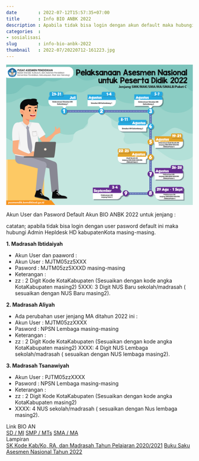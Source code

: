 ```yaml
---
date        : 2022-07-12T15:57:35+07:00
title       : Info BIO ANBK 2022
description : Apabila tidak bisa login dengan akun default maka hubungi Admin Hepldesk HD Kabupaten/Kota masing-masing.
categories  :
- sosialisasi
slug        : info-bio-anbk-2022
thumbnail   : 2022-07/20220712-161223.jpg
---
```


<img src="/assets/2022-07/20220712-161223.png" class="img-fluid mb-3 mb-xl-4" />

Akun User dan Pasword Default Akun BIO ANBK 2022 untuk jenjang :

catatan; apabila tidak bisa login dengan user pasword default ini maka hubungi Admin Hepldesk HD kabupatenKota masing-masing.

**1. Madrasah Ibtidaiyah**
   - Akun User dan paaword :
   - Akun User : MJTM05zz5XXX
   - Pasword   : MJTM05zz5XXXD masing-masing
   - Keterangan :
   - zz  : 2 Digit Kode KotaKabupaten (Sesuaikan dengan kode angka KotaKabupaten masing2)
   5XXX: 3 Digit NUS Baru sekolah/madrasah ( sesuaikan dengan NUS Baru masing2).

**2. Madrasah Aliyah**
   - Ada perubahan user jenjang MA ditahun 2022 ini :
   - Akun User : MJTM05zzXXXX
   - Pasword   : NPSN Lembaga masing-masing
   - Keterangan : 
   - zz  : 2 Digit Kode KotaKabupaten (Sesuaikan dengan kode angka KotaKabupaten masing2)
   XXXX: 4 Digit NUS Lembaga sekolah/madrasah ( sesuaikan dengan NUS lembaga masing2).

**3. Madrasah Tsanawiyah**
   - Akun User : PJTM05zzXXXX
   - Pasword   : NPSN Lembaga masing-masing
   - Keterangan :
   - zz  : 2 Digit Kode KotaKabupaten (Sesuaikan dengan kode angka KotaKabupaten masing2)
   - XXXX: 4 NUS sekolah/madrasah ( sesuaikan dengan Nus lembaga masing2).

<div class="card mt-5 mb-3">
   <div class="card-header">Link BIO AN</div>
   <div class="list-group list-group-flush">
      <a href="https://bioansd.kemdikbud.go.id/akm2022/" class="list-group-item list-group-item-action" target="_blank">SD / MI</a>
      <a href="https://bioansmp.kemdikbud.go.id/" class="list-group-item list-group-item-action" target="_blank">SMP / MTs</a>
      <a href="https://bioansma.kemdikbud.go.id" class="list-group-item list-group-item-action" target="_blank">SMA / MA</a>
   </div>
</div>

<div class="card mb-5">
   <div class="card-header">Lampiran</div>
   <div class="list-group list-group-flush">
      <a href="https://www.dropbox.com/s/cd04od4o3bvobm9/sk-kode-babko-ra-dan-madrasah.pdf?dl=1" class="list-group-item list-group-item-action" target="_blank">SK Kode Kab/Ko, RA, dan Madrasah Tahun Pelajaran 2020/2021</a>
      <a href="https://www.dropbox.com/s/69jnfuup0h43lei/buku-saku-anbk-2022.pdf?dl=1" class="list-group-item list-group-item-action" target="_blank">Buku Saku Asesmen Nasional Tahun 2022</a>
   </div>
</div>
